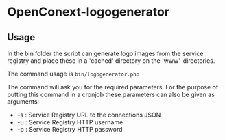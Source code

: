 # OpenConext-logogenerator

## Usage
In the bin folder the script can generate logo images from the service registry and place these in a 'cached' directory on the 'www'-directories.

The command usage is 
`bin/logogenerator.php`

The command will ask you for the required parameters. For the purpose of putting this command in a cronjob these parameters can also be given as arguments:

* -s <url>: Service Registry URL to the connections JSON
* -u <username>: Service Registry HTTP username
* -p <password>: Service Registry HTTP password
